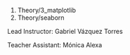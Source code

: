 1. Theory/3_matplotlib
2. Theory/seaborn

Lead Instructor: Gabriel Vázquez Torres

Teacher Assistant: Mónica Alexa
